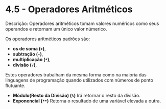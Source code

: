 # 4.5 - Operadores Aritméticos

Descrição: Operadores aritméticos tomam valores numéricos como seus operandos e retornam um único valor númerico.

Os operadores aritméticos padrões são:

- **os de soma (`+`)**,
- **subtração (`-`)**,
- **multiplicação (`*`)**,
- **divisão (`/`)**,

Estes operadores trabalham da mesma forma como na maioria das linguagens de programação quando utilizados com números de ponto flutuante.

- **Módulo(Resto da Divisão) (`%`)** Irá retornar o resto da divisão.
- **Exponencial (`**`)** Retorna o resultado de uma variável elevada a outra.

